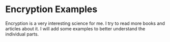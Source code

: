 # Encryption Examples

Encryption is a very interesting science for me.
I try to read more books and articles about it.
I will add some examples to better understand the individual parts.
